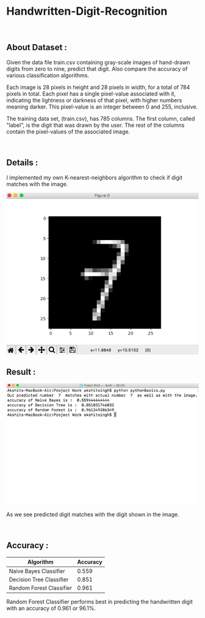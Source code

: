 # Handwritten-Digit-Recognition
<br>

## About Dataset :
Given the data file train.csv containing gray-scale images of hand-drawn digits from zero to nine, predict that digit. Also compare the accuracy of various classification algorithms.

Each image is 28 pixels in height and 28 pixels in width, for a total of 784 pixels in total. Each pixel has a single pixel-value associated with it, indicating the lightness or darkness of that pixel, with higher numbers meaning darker. This pixel-value is an integer between 0 and 255, inclusive.

The training data set, (train.csv), has 785 columns. The first column, called "label", is the digit that was drawn by the user. The rest of the columns contain the pixel-values of the associated image.

<br>

## Details :
I implemented my own K-nearest-neighbors algorithm to check if digit matches with the image.

<img  src = "https://github.com/codeboy47/Handwritten-Digit-Recognition/blob/master/Images/HandwrittenDigit.png" />

<br>

## Result : 
<img  src = "https://github.com/codeboy47/Handwritten-Digit-Recognition/blob/master/Images/Accuracy.png" />


As we see predicted digit matches with the digit shown in the image.

<br>

## Accuracy :

| Algorithm | Accuracy |
| --- | --- |
| Naive Bayes Classifier | 0.559 |
| Decision Tree Classifier | 0.851 |
| Random Forest Classifier | 0.961 |

Random Forest Classifier performs best in predicting the handwritten digit with an accuracy of 0.961 or 96.1%.
